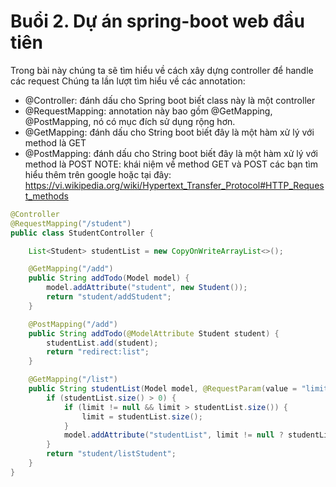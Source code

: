 # Buổi 2. Dự án spring-boot web đầu tiên

Trong bài này chúng ta sẽ tìm hiểu về cách xây dựng controller để handle các request
Chúng ta lần lượt tìm hiểu về các annotation:
- @Controller: đánh dấu cho Spring boot biết class này là một controller
- @RequestMapping: annotation này bao gồm @GetMapping, @PostMapping, nó có mục đích sử dụng rộng hơn.
- @GetMapping: đánh dấu cho String boot biết đây là một hàm xử lý với method là GET
- @PostMapping: đánh dấu cho String boot biết đây là một hàm xử lý với method là POST
NOTE: khái niệm về method GET và POST các bạn tìm hiểu thêm trên google hoặc tại đây: https://vi.wikipedia.org/wiki/Hypertext_Transfer_Protocol#HTTP_Request_methods

```java
@Controller
@RequestMapping("/student")
public class StudentController {

    List<Student> studentList = new CopyOnWriteArrayList<>();

    @GetMapping("/add")
    public String addTodo(Model model) {
        model.addAttribute("student", new Student());
        return "student/addStudent";
    }

    @PostMapping("/add")
    public String addTodo(@ModelAttribute Student student) {
        studentList.add(student);
        return "redirect:list";
    }

    @GetMapping("/list")
    public String studentList(Model model, @RequestParam(value = "limit", required = false) Integer limit) {
        if (studentList.size() > 0) {
            if (limit != null && limit > studentList.size()) {
                limit = studentList.size();
            }
            model.addAttribute("studentList", limit != null ? studentList.subList(0, limit) : studentList);
        }
        return "student/listStudent";
    }
}
```